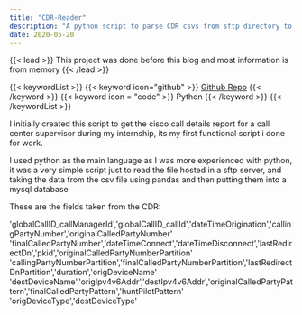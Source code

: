 ```yaml
---
title: "CDR-Reader"
description: "A python script to parse CDR csvs from sftp directory to a database"
date: 2020-05-20
---
```


{{< lead >}}
This project was done before this blog and most information is from memory
{{< /lead >}}


{{< keywordList >}}
{{< keyword icon="github" >}} [Github Repo](https://github.com/vdhorstnigel/CDR-Reader) {{< /keyword >}}
{{< keyword icon = "code" >}} Python {{< /keyword >}}
{{< /keywordList >}}


I initially created this script to get the cisco call details report for a call center supervisor during my internship, its my first functional script i done for work.

I used python as the main language as I was more experienced with python, it was a very simple script just to read the file hosted in a sftp server, and taking the data from the csv file using pandas and then putting them into a mysql database

These are the fields taken from the CDR:

'globalCallID_callManagerId','globalCallID_callId','dateTimeOrigination','callingPartyNumber','originalCalledPartyNumber' 'finalCalledPartyNumber','dateTimeConnect','dateTimeDisconnect','lastRedirectDn','pkid','originalCalledPartyNumberPartition' 'callingPartyNumberPartition','finalCalledPartyNumberPartition','lastRedirectDnPartition','duration','origDeviceName' 'destDeviceName','origIpv4v6Addr','destIpv4v6Addr','originalCalledPartyPattern','finalCalledPartyPattern','huntPilotPattern' 'origDeviceType','destDeviceType'